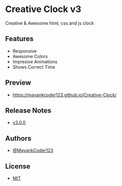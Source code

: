 # Creative Clock v3

Creative & Awesome html, css and js clock

## Features

- Responsive
- Awesome Colors
- Impresive Animations
- Shows Correct Time

## Preview

- https://mayankcoder123.github.io/Creative-Clock/

## Release Notes

- [v3.0.0](https://github.com/MayankCoder123/Creative-Clock/releases/tag/v3.0.0)

## Authors

- [@MayankCoder123](https://github.com/MayankCoder123/)

## License

- [MIT](https://choosealicense.com/licenses/mit/)
